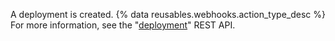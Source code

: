 A deployment is created. {% data reusables.webhooks.action_type_desc %} For more information, see the "[deployment](/rest/reference/deployments#list-deployments)" REST API.
